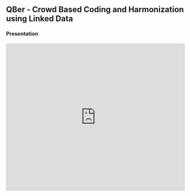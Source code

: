 ## QBer - Crowd Based Coding and Harmonization using Linked Data
#### Presentation
<iframe src="http://www.slideshare.net/slideshow/embed_code/key/AeTTXMo1bSvoKV" width="485" height="400" frameborder="0" marginwidth="0" marginheight="0" scrolling="no" style="border:1px solid #CCC; border-width:1px; margin-bottom:5px; max-width: 100%;" allowfullscreen> </iframe>
